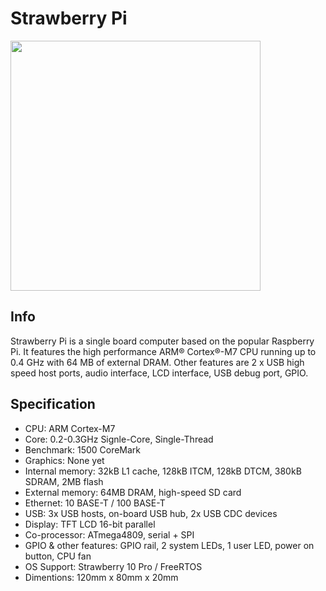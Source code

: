 # Strawberry Pi

<img width="400" src="https://github.com/bjornbrodtkorb/strawberry-pi/blob/master/Graphics/pre_cover.PNG">

## Info

Strawberry Pi is a single board computer based on the popular Raspberry Pi. It features the high performance ARM® Cortex®-M7 CPU running up to 0.4 GHz with 64 MB of external DRAM. Other features are 2 x USB high speed host ports, audio interface, LCD interface, USB debug port, GPIO. 

## Specification

- CPU: ARM Cortex-M7
- Core: 0.2-0.3GHz Signle-Core, Single-Thread
- Benchmark: 1500 CoreMark
- Graphics: None yet
- Internal memory: 32kB L1 cache, 128kB ITCM, 128kB DTCM, 380kB SDRAM, 2MB flash
- External memory: 64MB DRAM, high-speed SD card
- Ethernet: 10 BASE-T / 100 BASE-T
- USB: 3x USB hosts, on-board USB hub, 2x USB CDC devices 
- Display: TFT LCD 16-bit parallel
- Co-processor: ATmega4809, serial + SPI
- GPIO & other features: GPIO rail, 2 system LEDs, 1 user LED, power on button, CPU fan
- OS Support: Strawberry 10 Pro / FreeRTOS
- Dimentions: 120mm x 80mm x 20mm
